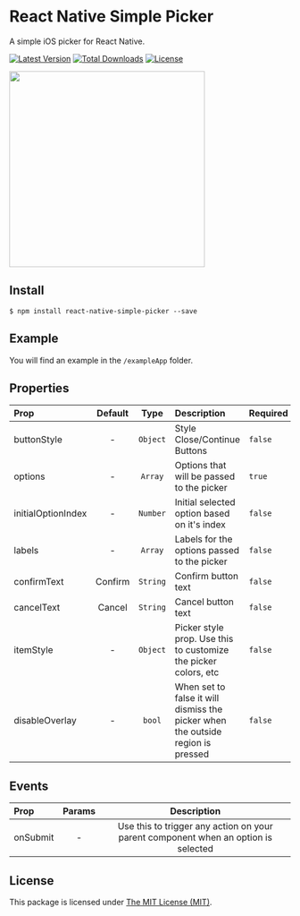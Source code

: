 # React Native Simple Picker

A simple iOS picker for React Native.

[![Latest Version](https://img.shields.io/npm/v/react-native-simple-picker.svg)](https://www.npmjs.com/package/react-native-simple-picker)
[![Total Downloads](https://img.shields.io/npm/dt/react-native-simple-picker.svg)](https://www.npmjs.com/package/react-native-simple-picker)
[![License](https://img.shields.io/npm/l/react-native-simple-picker.svg)](LICENSE)

[<img src="https://cloud.githubusercontent.com/assets/499192/14314055/79b56344-fbf5-11e5-9813-66a2d2a040c7.gif" width="350">](https://cloud.githubusercontent.com/assets/499192/14314055/79b56344-fbf5-11e5-9813-66a2d2a040c7.gif)

## Install

```
$ npm install react-native-simple-picker --save
```

## Example

You will find an example in the `/exampleApp` folder.

## Properties

| Prop  | Default  | Type | Description | Required |
| :------------ |:---------------:| :---------------:| :-----| :-----|
| buttonStyle | - | `Object` | Style Close/Continue Buttons | `false` |
| options | - | `Array` | Options that will be passed to the picker | `true`
| initialOptionIndex | - | `Number` | Initial selected option based on it's index | `false`
| labels | - | `Array` | Labels for the options passed to the picker | `false`
| confirmText | Confirm | `String` | Confirm button text | `false`
| cancelText | Cancel | `String` | Cancel button text | `false`
| itemStyle | - | `Object` | Picker style prop. Use this to customize the picker colors, etc | `false`
| disableOverlay | - | `bool` | When set to false it will dismiss the picker when the outside region is pressed | `false`

## Events 

| Prop  | Params  | Description |
| :------------ |:---------------:| :---------------:|
| onSubmit | - |  Use this to trigger any action on your parent component when an option is selected
## License

This package is licensed under [The MIT License (MIT)](LICENSE).
